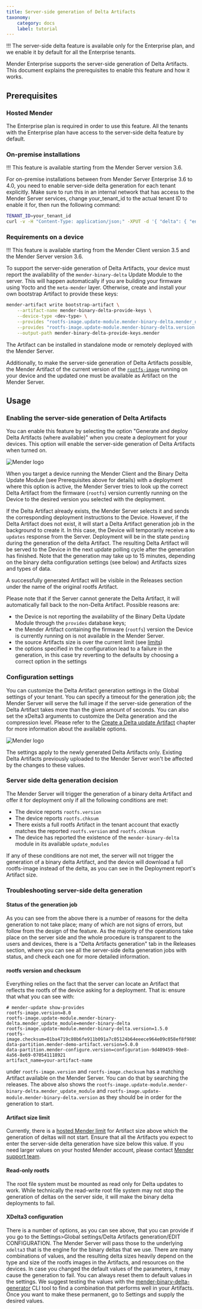 ```yaml
---
title: Server-side generation of Delta Artifacts
taxonomy:
    category: docs
    label: tutorial
---
```


!!! The server-side delta feature is available only for the Enterprise plan, and we enable it by default for all the Enterprise tenants.

Mender Enterprise supports the server-side generation of Delta Artifacts.
This document explains the prerequisites to enable this feature and how it works.

## Prerequisites

### Hosted Mender

The Enterprise plan is required in order to use this feature. All the tenants with the Enterprise plan have access
to the server-side delta feature by default.

### On-premise installations

!!! This feature is available starting from the Mender Server version 3.6.

For on-premise installations between from Mender Server Enterprise 3.6 to 4.0, you need to enable
server-side delta generation for each tenant explicitly. Make sure to run this in an internal
network that has access to the Mender Server services, change your_tenant_id to the actual tenant ID to enable it for,
then run the following command:

```bash
TENANT_ID=your_tenant_id
curl -v -H "Content-Type: application/json;" -XPUT -d '{ "delta": { "enabled": true, "binary_delta_limits": { "jobs_in_parallel": { "max": 2 }, "queue_length": { "max": 4 } }, "binary_delta": { "timeout": 3600 } } }' http://mender-deployments:8080/api/internal/v1/deployments/tenants/${TENANT_ID}/config
```

### Requirements on a device

!!! This feature is available starting from the Mender Client version 3.5 and the Mender Server version 3.6.

To support the server-side generation of Delta Artifacts, your device must report the availability of the `mender-binary-delta` Update Module to the server.
This will happen automatically if you are building your firmware using Yocto and the `meta-mender` layer.
Otherwise, create and install your own bootstrap Artifact to provide these keys:

```bash
mender-artifact write bootstrap-artifact \
    --artifact-name mender-binary-delta-provide-keys \
    --device-type <dev-type> \
    --provides "rootfs-image.update-module.mender-binary-delta.mender_update_module:mender-binary-delta" \
    --provides "rootfs-image.update-module.mender-binary-delta.version:<version>" \
    --output-path mender-binary-delta-provide-keys.mender
```

The Artifact can be installed in standalone mode or remotely deployed with the Mender Server.

<!--AUTOVERSION: "mender-artifact/blob/%"/ignore-->
Additionally, to make the server-side generation of Delta Artifacts possible, the Mender Artifact of the current version of the [`rootfs-image`](https://github.com/mendersoftware/mender-artifact/blob/3.9.0/Documentation/artifact-format-v3.md#header-info) running on your device and the updated one must be available as Artifact on the Mender Server.

## Usage

### Enabling the server-side generation of Delta Artifacts

You can enable this feature by selecting the option "Generate and deploy Delta Artifacts (where available)" when you create a deployment for your devices. This option will enable the server-side generation of Delta Artifacts when turned on.

![Mender logo](deployment.png)

When you target a device running the Mender Client and the Binary Delta Update Module (see Prerequisites above for details) with a deployment where this option is active, the Mender Server tries to look up the correct Delta Artifact from the firmware (`rootfs`) version currently running on the Device to the desired version you selected with the deployment.

If the Delta Artifact already exists, the Mender Server selects it and sends the corresponding deployment instructions to the Device. However, if the Delta Artifact does not exist, it will start a Delta Artifact generation job in the background to create it. In this case, the Device will temporarily receive a `No updates` response from the Server. Deployment will be in the state `pending` during the generation of the delta Artifact. The resulting Delta Artifact will be served to the Device in the next update polling cycle after the generation has finished.
Note that the generation may take up to 15 minutes, depending on the binary delta configuration settings (see below)
and Artifacts sizes and types of data.

A successfully generated Artifact will be visible in the Releases section under the name of the original rootfs Artifact.

Please note that if the Server cannot generate the Delta Artifact, it will automatically fall back to the non-Delta Artifact. Possible reasons are:
* the Device is not reporting the availability of the Binary Delta Update Module through the `provides` database keys;
* the Mender Artifact containing the firmware (`rootfs`) version the Device is currently running on is not available in the Mender Server.
* the source Artifacts size is over the current limit (see [limits](../../02.Overview/18.Limits/docs.md#maximum-size-of-server-side-delta-artifact))
* the options specified in the configuration lead to a failure in the generation, in this case try reverting to the defaults by choosing a correct option in the settings


### Configuration settings

You can customize the Delta Artifact generation settings in the Global settings of your tenant.
You can specify a timeout for the generation job; the Mender Server will serve the full image if the server-side generation of the Delta Artifact takes more than the given amount of seconds.
You can also set the xDelta3 arguments to customize the Delta generation and the compression level.
Please refer to the [Create a Delta update Artifact](../05.Create-a-Delta-update-Artifact/) chapter for more information about the available options.

![Mender logo](settings.png)

The settings apply to the newly generated Delta Artifacts only. Existing Delta Artifacts previously uploaded to the Mender Server won't be affected by the changes to these values.

### Server side delta generation decision

The Mender Server will trigger the generation of a binary delta Artifact and offer it for deployment only if all the following conditions are met:

* The device reports `rootfs.version`
* The device reports `rootfs.chksum`
* There exists a full rootfs Artifact in the tenant account that exactly matches the reported `rootfs.version` and `rootfs.chksum`
* The device has reported the existence of the `mender-binary-delta` module in its available `update_modules`

If any of these conditions are not met, the server will not trigger the generation of a binary delta Artifact,
and the device will download a full rootfs-image instead of the delta, as you can see in the Deployment report's Artifact size.

### Troubleshooting server-side delta generation

#### Status of the generation job

As you can see from the above there is a number of reasons for the delta generation to not take place;
many of which are not signs of errors, but follow from the design of the feature. As the majority of the operations
take place on the server side and the whole procedure is transparent to the users and devices,
there is a "Delta Artifacts generation" tab in the Releases section, where you can see all the server-side delta generation
jobs with status, and check each one for more detailed information.

#### rootfs version and checksum

Everything relies on the fact that the server can locate an Artifact that reflects the rootfs of the device asking
for a deployment. That is: ensure that what you can see with:

<!--AUTOVERSION: "version=%"/ignore-->
```shell
# mender-update show-provides
rootfs-image.version=8.0
rootfs-image.update-module.mender-binary-delta.mender_update_module=mender-binary-delta
rootfs-image.update-module.mender-binary-delta.version=1.5.0
rootfs-image.checksum=01ba4719c80b6fe911b091a7c05124b64eeece964e09c058ef8f9805daca546b
data-partition.mender-demo-artifact.version=5.0.0
data-partition.mender-configure.version=configuration-9d409459-90e8-4a56-8e69-070541118921
artifact_name=your-artifact-name
```

under `rootfs-image.version` and `rootfs-image.checksum` has a matching Artifact available on the Mender Server.
You can do that by searching the releases. The above also shows the `rootfs-image.update-module.mender-binary-delta.mender_update_module` and
`rootfs-image.update-module.mender-binary-delta.version` as they should be in order for the generation to start.

#### Artifact size limit

Currently, there is a [hosted Mender limit](../../02.Overview/18.Limits/docs.md#maximum-size-of-server-side-delta-artifact) for Artifact size above which the generation of deltas will not start.
Ensure that all the Artifacts you expect to enter the server-side delta generation have size below this value. If you need
larger values on your hosted Mender account, please contact [Mender support team](mailto:support@mender.io).

#### Read-only rootfs

The root file system must be mounted as read only for Delta updates to work. 
While technically the read-write root file system may not stop the generation
of deltas on the server side, it will make the binary delta deployments to fail.

#### XDelta3 configuration

There is a number of options, as you can see above, that you can provide 
if you go to the Settings>Global settings/Delta Artifacts generation/EDIT CONFIGURATION.
The Mender Server will pass those to the underlying `xdelta3` that is the engine for the binary deltas that we use.
There are many combinations of values, and the resulting delta sizes heavily depend on the type
and size of the rootfs images in the Artifacts, and resources on the devices. In case you changed the default values 
of the parameters, it may cause the generation to fail.
You can always reset them to default values in the settings.
We suggest testing the values with the [mender-binary-delta-generator](../../12.Downloads/02.Device-components/docs.md#mender-binary-delta) 
CLI tool to find a combination that performs well in your Artifacts. Once you want to make these permanent, go to Settings
and supply the desired values.
